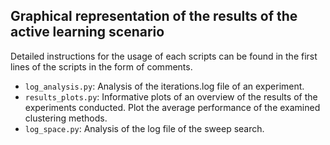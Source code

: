 Graphical representation of the results of the active learning scenario
-----------------------
Detailed instructions for the usage of each scripts can be found in the first lines of the scripts in the form of comments.

* `log_analysis.py`: Analysis of the iterations.log file of an experiment.
* `results_plots.py`: Informative plots of an overview of the results of the experiments conducted. Plot the average performance of the examined clustering methods.
* `log_space.py`: Analysis of the log file of the sweep search.
